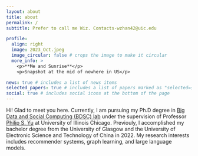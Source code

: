 ```yaml
---
layout: about
title: about
permalink: /
subtitle: Prefer to call me Wiz. Contacts-wzhan42@uic.edu

profile:
  align: right
  image: 2023_Oct.jpeg
  image_circular: false # crops the image to make it circular
  more_info: >
    <p>**Me and Sunrise**</p>
    <p>Snapshot at the mid of nowhere in US</p>

news: true # includes a list of news items
selected_papers: true # includes a list of papers marked as "selected={true}"
social: true # includes social icons at the bottom of the page
---
```


Hi! Glad to meet you here. Currently, I am pursuing my Ph.D degree in [Big Data and Social Computing (BDSC) lab](https://bdsc-uic.github.io/people.html) under the supervision of Professor [Philip S. Yu](https://scholar.google.com/citations?user=D0lL1r0AAAAJ) at University of Illinois Chicago. Previouly, I accomplished my bachelor degree from the University of Glasgow and the University of Electronic Science and Technology of China in 2022. My research interests includes recommender systems, graph learning, and large language models.
